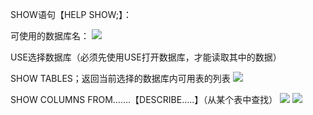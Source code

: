 SHOW语句【HELP SHOW;】：


可使用的数据库名：
![](https://tva1.sinaimg.cn/large/008eGmZEly1gort3y5xv0j308l04oglt.jpg)

USE选择数据库（必须先使用USE打开数据库，才能读取其中的数据）

SHOW TABLES；返回当前选择的数据库内可用表的列表
![](https://tva1.sinaimg.cn/large/008eGmZEly1gort49cdbcj30dn0hiq44.jpg)

SHOW COLUMNS FROM…….【DESCRIBE…..】（从某个表中查找）
![](https://tva1.sinaimg.cn/large/008eGmZEly1gort4k3h1oj30ge0dawga.jpg)
![](https://tva1.sinaimg.cn/large/008eGmZEly1gort4ti7vdj30eu0b93zh.jpg)
